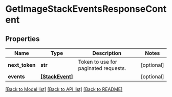 # GetImageStackEventsResponseContent


## Properties
Name | Type | Description | Notes
------------ | ------------- | ------------- | -------------
**next_token** | **str** | Token to use for paginated requests. | [optional] 
**events** | [**[StackEvent]**](StackEvent.md) |  | [optional] 

[[Back to Model list]](../README.md#documentation-for-models) [[Back to API list]](../README.md#documentation-for-api-endpoints) [[Back to README]](../README.md)


